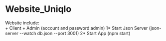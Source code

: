 # Website_Uniqlo
Website include:  
                  + Client
                  + Admin (account and password:admin)
1* Start Json Server (json-server --watch db.json --port 3001)
2* Start App (npm start)
